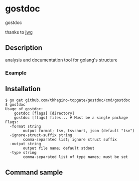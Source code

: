 # gostdoc
gostdoc

thanks to [jwg](https://github.com/favclip/jwg)

## Description
analysis and documentation tool for golang's structure

### Example

## Installation
```
$ go get github.com/tkhagino-topgate/gostdoc/cmd/gostdoc
$ gostdoc
Usage of gostdoc:
	gostdoc [flags] [directory]
	gostdoc [flags] files... # Must be a single package
Flags:
  -format string
    	output format; tsv, tsvshort, json (default "tsv")
  -ignore-struct-suffix string
    	comma-separated list; ignore struct suffix
  -output string
    	output file name; default stdout
  -type string
    	comma-separated list of type names; must be set
```

## Command sample
